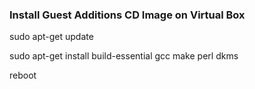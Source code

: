 ### Install Guest Additions CD Image on Virtual Box

sudo apt-get update

sudo apt-get install build-essential gcc make perl dkms

reboot
